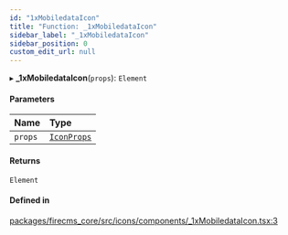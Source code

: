 ```yaml
---
id: "1xMobiledataIcon"
title: "Function: _1xMobiledataIcon"
sidebar_label: "_1xMobiledataIcon"
sidebar_position: 0
custom_edit_url: null
---
```


▸ **_1xMobiledataIcon**(`props`): `Element`

#### Parameters

| Name | Type |
| :------ | :------ |
| `props` | [`IconProps`](../types/IconProps.md) |

#### Returns

`Element`

#### Defined in

[packages/firecms_core/src/icons/components/_1xMobiledataIcon.tsx:3](https://github.com/FireCMSco/firecms/blob/d45f3739/packages/firecms_core/src/icons/components/_1xMobiledataIcon.tsx#L3)
